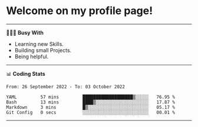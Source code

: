 # Welcome on my profile page!
<!-- print(("dralla"[::-1]+"s").capitalize()) -->

---
👨🏻‍💻 **Busy With**
* Learning new Skills.
* Building small Projects.
* Being helpful.

---
📊 **Coding Stats**
<!--START_SECTION:waka-->

```text
From: 26 September 2022 - To: 03 October 2022

YAML         57 mins         ███████████████████▒░░░░░   76.95 %
Bash         13 mins         ████▒░░░░░░░░░░░░░░░░░░░░   17.87 %
Markdown     3 mins          █▒░░░░░░░░░░░░░░░░░░░░░░░   05.17 %
Git Config   0 secs          ░░░░░░░░░░░░░░░░░░░░░░░░░   00.01 %
```

<!--END_SECTION:waka-->
---
